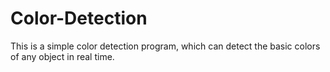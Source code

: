 # Color-Detection
This is a simple color detection program, which can detect the basic colors of any object in real time.
